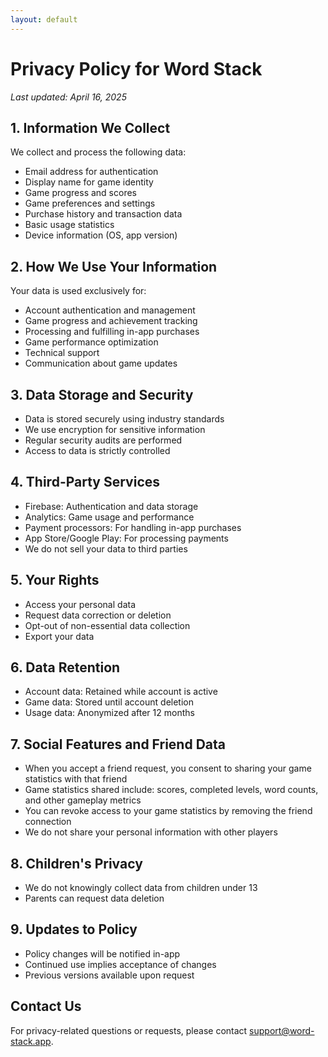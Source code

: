 ```yaml
---
layout: default
---
```


# Privacy Policy for Word Stack

_Last updated: April 16, 2025_

## 1. Information We Collect
We collect and process the following data:
- Email address for authentication
- Display name for game identity
- Game progress and scores
- Game preferences and settings
- Purchase history and transaction data
- Basic usage statistics
- Device information (OS, app version)

## 2. How We Use Your Information
Your data is used exclusively for:
- Account authentication and management
- Game progress and achievement tracking
- Processing and fulfilling in-app purchases
- Game performance optimization
- Technical support
- Communication about game updates

## 3. Data Storage and Security
- Data is stored securely using industry standards
- We use encryption for sensitive information
- Regular security audits are performed
- Access to data is strictly controlled

## 4. Third-Party Services
- Firebase: Authentication and data storage
- Analytics: Game usage and performance
- Payment processors: For handling in-app purchases
- App Store/Google Play: For processing payments
- We do not sell your data to third parties

## 5. Your Rights
- Access your personal data
- Request data correction or deletion
- Opt-out of non-essential data collection
- Export your data

## 6. Data Retention
- Account data: Retained while account is active
- Game data: Stored until account deletion
- Usage data: Anonymized after 12 months

## 7. Social Features and Friend Data
- When you accept a friend request, you consent to sharing your game statistics with that friend
- Game statistics shared include: scores, completed levels, word counts, and other gameplay metrics
- You can revoke access to your game statistics by removing the friend connection
- We do not share your personal information with other players

## 8. Children's Privacy
- We do not knowingly collect data from children under 13
- Parents can request data deletion

## 9. Updates to Policy
- Policy changes will be notified in-app
- Continued use implies acceptance of changes
- Previous versions available upon request

## Contact Us
For privacy-related questions or requests, please contact [support@word-stack.app](mailto:support@word-stack.app).
